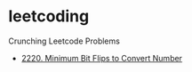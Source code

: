 # leetcoding

Crunching Leetcode Problems

- [2220. Minimum Bit Flips to Convert Number](biweekly/minBitFlips.py)
